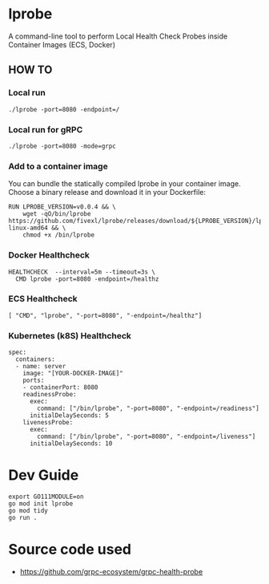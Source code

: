 # lprobe
A command-line tool to perform Local Health Check Probes inside Container Images (ECS, Docker)
## HOW TO
### Local run
```shell
./lprobe -port=8080 -endpoint=/
```

### Local run for gRPC
```shell
./lprobe -port=8080 -mode=grpc
```

### Add to a container image
You can bundle the statically compiled lprobe in your container image. Choose a binary release and download it in your Dockerfile:
```
RUN LPROBE_VERSION=v0.0.4 && \
    wget -qO/bin/lprobe https://github.com/fivexl/lprobe/releases/download/${LPROBE_VERSION}/lprobe-linux-amd64 && \
    chmod +x /bin/lprobe
```

### Docker Healthcheck 
```
HEALTHCHECK  --interval=5m --timeout=3s \
  CMD lprobe -port=8080 -endpoint=/healthz
```

### ECS Healthcheck 
```
[ "CMD", "lprobe", "-port=8080", "-endpoint=/healthz"]
```

### Kubernetes (k8S) Healthcheck
```
spec:
  containers:
  - name: server
    image: "[YOUR-DOCKER-IMAGE]"
    ports:
    - containerPort: 8080
    readinessProbe:
      exec:
        command: ["/bin/lprobe", "-port=8080", "-endpoint=/readiness"]
      initialDelaySeconds: 5
    livenessProbe:
      exec:
        command: ["/bin/lprobe", "-port=8080", "-endpoint=/liveness"]
      initialDelaySeconds: 10
```

# Dev Guide
```
export GO111MODULE=on
go mod init lprobe
go mod tidy
go run .
```

# Source code used
- https://github.com/grpc-ecosystem/grpc-health-probe
